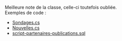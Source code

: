 Meilleure note de la classe, celle-ci toutefois oubliée.<br/>
Exemples de code :
- [Sondages.cs](/projet-mozambique/projet-mozambique/Controllers/Types/Sondages.cs)
- [Nouvelles.cs](/projet-mozambique/projet-mozambique/Controllers/Types/Nouvelles.cs)
- [script-partenaires-publications.sql](https://github.com/PhilCS/RealisationWeb/blob/47e7ad4b41ddc0a14e0049db392a555d90328a27/scripts/script-partenaires-publications.sql)
